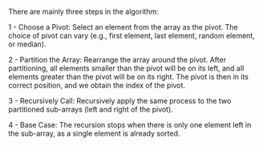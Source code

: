 There are mainly three steps in the algorithm:

1 - Choose a Pivot: Select an element from the array as the pivot. The choice of pivot can vary (e.g., first element, last element, random element, or median).

2 - Partition the Array: Rearrange the array around the pivot. After partitioning, all elements smaller than the pivot will be on its left, and all elements greater than the pivot will be on its right. The pivot is then in its correct position, and we obtain the index of the pivot.

3 - Recursively Call: Recursively apply the same process to the two partitioned sub-arrays (left and right of the pivot).

4 - Base Case: The recursion stops when there is only one element left in the sub-array, as a single element is already sorted.